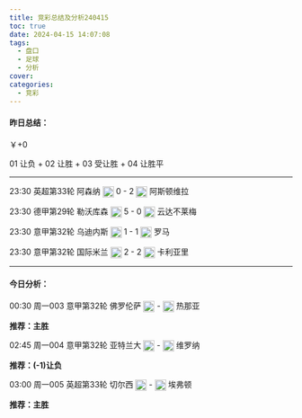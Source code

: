 ```yaml
---
title: 竞彩总结及分析240415
toc: true
date: 2024-04-15 14:07:08
tags:
  - 盘口
  - 足球
  - 分析
cover:
categories:
  - 竞彩
---
```


#### 昨日总结：

￥+0

01 让负 + 02 让胜 + 03 受让胜 + 04 让胜平

----

23:30 英超第33轮 阿森纳 <img src="https://duihui.duoduocdn.com/zuqiu/zq_asenna_038936.png" style="height: 20px;vertical-align: middle;"> 0 - 2 <img src="https://duihui.duoduocdn.com/zuqiu/zq_asidunweila_253394.png" style="height: 20px;vertical-align: middle;"> 阿斯顿维拉

23:30  德甲第29轮 勒沃库森 <img src="https://duihui.duoduocdn.com/zuqiu/zq_leiwokusen_816343.png" style="height: 20px;vertical-align: middle;"> 5 - 0 <img src="https://duihui.duoduocdn.com/zuqiu/bulaimei.png" style="height: 20px;vertical-align: middle;"> 云达不莱梅

23:30 意甲第32轮 乌迪内斯 <img src="https://duihui.duoduocdn.com/zuqiu/zq_wudineisi_561175.png" style="height: 20px;vertical-align: middle;"> 1 - 1 <img src="https://duihui.duoduocdn.com/zuqiu/zq_luoma_450609.png" style="height: 20px;vertical-align: middle;"> 罗马

23:30 意甲第32轮 国际米兰 <img src="https://duihui.duoduocdn.com/zuqiu/zq_guojimilan_127675.png" style="height: 20px;vertical-align: middle;"> 2 - 2 <img src="https://duihui.duoduocdn.com/zuqiu/zq_kaliyali_741269.png" style="height: 20px;vertical-align: middle;"> 卡利亚里

-----

#### 今日分析：

00:30 周一003 意甲第32轮 佛罗伦萨 <img src="https://duihui.duoduocdn.com/zuqiu/zq_foluolunsa_105355.png" style="height: 20px;vertical-align: middle;" > - <img src="https://duihui.duoduocdn.com/zuqiu/zq_renaya_795987.png" style="height: 20px;vertical-align: middle;"> 热那亚

**推荐：主胜**

02:45 周一004 意甲第32轮 亚特兰大 <img src="https://duihui.duoduocdn.com/zuqiu/zq_yatelanda_332382.png" style="height: 20px;vertical-align: middle;" > - <img src="https://duihui.duoduocdn.com/zuqiu/zq_weiluona_760525.png" style="height: 20px;vertical-align: middle;"> 维罗纳

**推荐：(-1)让负**

03:00 周一005 英超第33轮 切尔西 <img src="https://duihui.duoduocdn.com/zuqiu/zq_qieerxi_007957.png" style="height: 20px;vertical-align: middle;" > - <img src="https://duihui.duoduocdn.com/zuqiu/zq_aifudun_288901.png" style="height: 20px;vertical-align: middle;"> 埃弗顿

**推荐：主胜**
